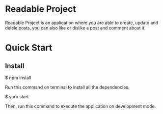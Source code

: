 # Readable Project
Readable Project is an application where you are able to create, update and delele posts, you can also like or dislike a post and comment about it.

# Quick Start

## Install
$ npm install 

Run this command on terminal to install all the dependencies. 

$ yarn start 

Then, run this command to execute the application on development mode.

